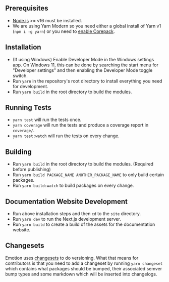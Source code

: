 ## Prerequisites

- [Node.js](http://nodejs.org/) >= v16 must be installed.
- We are using Yarn Modern so you need either a global install of Yarn v1 (`npm i -g yarn`) or you need to [enable Corepack](https://yarnpkg.com/getting-started/install).

## Installation

- (If using Windows) Enable Developer Mode in the Windows settings app. On Windows 11, this can be done by searching the start menu for "Developer settings" and then enabling the Developer Mode toggle switch.
- Run `yarn` in the repository's root directory to install everything you need for development.
- Run `yarn build` in the root directory to build the modules.

## Running Tests

- `yarn test` will run the tests once.
- `yarn coverage` will run the tests and produce a coverage report in `coverage/`.
- `yarn test:watch` will run the tests on every change.

## Building

- Run `yarn build` in the root directory to build the modules. (Required before publishing)
- Run `yarn build PACKAGE_NAME ANOTHER_PACKAGE_NAME` to only build certain packages.
- Run `yarn build:watch` to build packages on every change.

## Documentation Website Development

- Run above installation steps and then `cd` to the `site` directory.
- Run `yarn dev` to run the Next.js development server.
- Run `yarn build` to create a build of the assets for the documentation website.

## Changesets

Emotion uses [changesets](https://github.com/Noviny/changesets) to do versioning. What that means for contributors is that you need to add a changeset by running `yarn changeset` which contains what packages should be bumped, their associated semver bump types and some markdown which will be inserted into changelogs.
